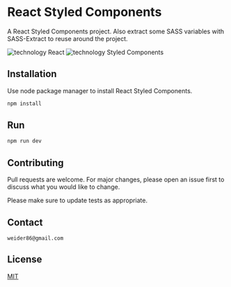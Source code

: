 # React Styled Components

A React Styled Components project. Also extract some SASS variables with SASS-Extract to reuse around the project.

![technology React](https://img.shields.io/badge/technology-React-cyan.svg)
![technology Styled Components](https://img.shields.io/badge/technology-Styled%20Components-pink)

## Installation

Use node package manager to install React Styled Components.

```bash
npm install
```

## Run

```bash
npm run dev
```

## Contributing

Pull requests are welcome. For major changes, please open an issue first to discuss what you would like to change.

Please make sure to update tests as appropriate.

## Contact

```mailto
weider86@gmail.com
```

## License

[MIT](https://choosealicense.com/licenses/mit/)
